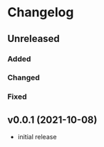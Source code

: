 # Changelog

## Unreleased
### Added

### Changed

### Fixed

## v0.0.1 (2021-10-08)

* initial release
